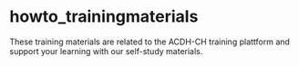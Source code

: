 # howto_trainingmaterials
These training materials are related to the ACDH-CH training plattform and support your learning with our self-study materials.

